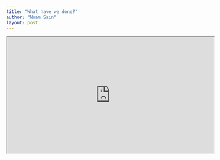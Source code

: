 ```yaml
---
title: "What have we done?"
author: "Noam Sain"
layout: post
---
```


<iframe width="560" height="315" src="https://www.youtube.com/embed/-9SPdh4Nzy4" title="What Have We Done? - Black Woman Doesn't Like Obama No-More" allowfullscreen></iframe>
